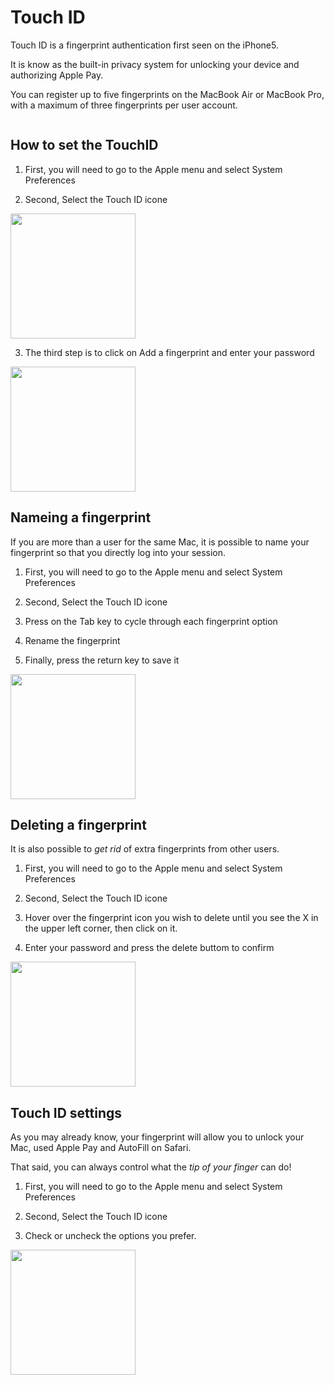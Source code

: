 # Touch ID

Touch ID is a fingerprint authentication first seen on the iPhone5.

It is know as the built-in privacy system for unlocking your device and authorizing Apple Pay.

You can register up to five fingerprints on the MacBook Air or MacBook Pro, with a maximum of three fingerprints per user account.

<img scr="https://www.imore.com/sites/imore.com/files/styles/w830/public/field/image/2016/11/macbook-pro-touch-id-screens.jpg" width="200">

## How to set the TouchID

1. First, you will need to go to the Apple menu and select System Preferences

2. Second, Select the Touch ID icone

<img src="https://www.imore.com/sites/imore.com/files/styles/w830/public/field/image/2019/05/touch-id-mac-setup-01.jpg" width="200">

3. The third step is to click on Add a fingerprint and enter your password

<img src="https://www.imore.com/sites/imore.com/files/styles/w830/public/field/image/2019/05/touch-id-add-fingerprint-mac-01.jpg" width="200">

## Nameing a fingerprint

If you are more than a user for the same Mac, it is possible to name your fingerprint so that you directly log into your session. 

1. First, you will need to go to the Apple menu and select System Preferences

2. Second, Select the Touch ID icone

3. Press on the Tab key to cycle through each fingerprint option

4. Rename the fingerprint

5. Finally, press the return key to save it

<img src="https://www.imore.com/sites/imore.com/files/styles/w830/public/field/image/2019/05/touch-id-rename-fingerprint-mac-01.jpg" width="200">

## Deleting a fingerprint

It is also possible to *get rid* of extra fingerprints from other users. 

1. First, you will need to go to the Apple menu and select System Preferences

2. Second, Select the Touch ID icone

3. Hover over the fingerprint icon you wish to delete until you see the X in the upper left corner, then click on it.

4. Enter your password and press the delete buttom to confirm

<img src="https://www.imore.com/sites/imore.com/files/styles/w830/public/field/image/2019/05/touch-id-delete-fingerprint-mac-01.jpg" width="200">

## Touch ID settings

As you may already know, your fingerprint will allow you to unlock your Mac, used Apple Pay and AutoFill on Safari.

That said, you can always control what the *tip of your finger* can do!

1. First, you will need to go to the Apple menu and select System Preferences

2. Second, Select the Touch ID icone

3. Check or uncheck the options you prefer.

<img src="https://www.imore.com/sites/imore.com/files/styles/w830/public/field/image/2019/05/touch-id-mac-customize-01.jpg" width="200">

